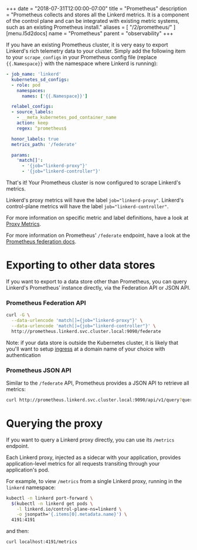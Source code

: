 +++
date = "2018-07-31T12:00:00-07:00"
title = "Prometheus"
description = "Prometheus collects and stores all the Linkerd metrics. It is a component of the control plane and can be integrated with existing metric systems, such as an existing Prometheus install."
aliases = [
  "/2/prometheus/"
]
[menu.l5d2docs]
  name = "Prometheus"
  parent = "observability"
+++

If you have an existing Prometheus cluster, it is very easy to export Linkerd's
rich telemetry data to your cluster.  Simply add the following item to your
`scrape_configs` in your Prometheus config file (replace `{{.Namespace}}` with
the namespace where Linkerd is running):

```yaml
- job_name: 'linkerd'
  kubernetes_sd_configs:
  - role: pod
    namespaces:
      names: ['{{.Namespace}}']

  relabel_configs:
  - source_labels:
    - __meta_kubernetes_pod_container_name
    action: keep
    regex: ^prometheus$

  honor_labels: true
  metrics_path: '/federate'

  params:
    'match[]':
      - '{job="linkerd-proxy"}'
      - '{job="linkerd-controller"}'
```

That's it!  Your Prometheus cluster is now configured to scrape Linkerd's
metrics.

Linkerd's proxy metrics will have the label `job="linkerd-proxy"`.  Linkerd's
control-plane metrics will have the label `job="linkerd-controller"`.

For more information on specific metric and label definitions, have a look at
[Proxy Metrics](../proxy-metrics).

For more information on Prometheus' `/federate` endpoint, have a look at the
[Prometheus federation docs](https://prometheus.io/docs/prometheus/latest/federation/).

# Exporting to other data stores

If you want to export to a data store other than Prometheus, you can query
Linkerd's Prometheus’ instance directly, via the Federation API or JSON API.

### Prometheus Federation API

```bash
curl -G \
  --data-urlencode 'match[]={job="linkerd-proxy"}' \
  --data-urlencode 'match[]={job="linkerd-controller"}' \
  http://prometheus.linkerd.svc.cluster.local:9090/federate
```

Note: if your data store is outside the Kubernetes cluster, it is likely that
you'll want to setup
[ingress](https://kubernetes.io/docs/concepts/services-networking/ingress/)
at a domain name of your choice with authentication

### Prometheus JSON API

Similar to the `/federate` API, Prometheus provides a JSON API to retrieve all
metrics:

```bash
curl http://prometheus.linkerd.svc.cluster.local:9090/api/v1/query?query=request_total
```

# Querying the proxy

If you want to query a Linkerd proxy directly, you can use its `/metrics`
endpoint.

Each Linkerd proxy, injected as a sidecar with your application, provides
application-level metrics for all requests transiting through your application's
pod.

For example, to view `/metrics` from a single Linkerd proxy, running in the
`linkerd` namespace:

```bash
kubectl -n linkerd port-forward \
  $(kubectl -n linkerd get pods \
    -l linkerd.io/control-plane-ns=linkerd \
    -o jsonpath='{.items[0].metadata.name}') \
  4191:4191
```

and then:

```bash
curl localhost:4191/metrics
```
